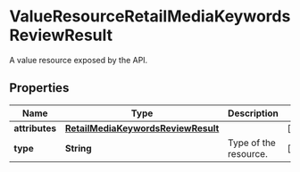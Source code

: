 

# ValueResourceRetailMediaKeywordsReviewResult

A value resource exposed by the API.

## Properties

| Name | Type | Description | Notes |
|------------ | ------------- | ------------- | -------------|
|**attributes** | [**RetailMediaKeywordsReviewResult**](RetailMediaKeywordsReviewResult.md) |  |  [optional] |
|**type** | **String** | Type of the resource. |  [optional] |




